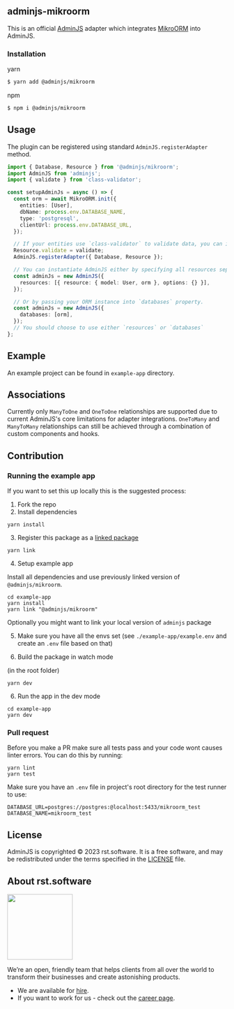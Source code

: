 ## adminjs-mikroorm

This is an official [AdminJS](https://github.com/SoftwareBrothers/adminjs) adapter which integrates [MikroORM](https://github.com/mikro-orm/mikro-orm) into AdminJS.

### Installation

yarn
```bash
$ yarn add @adminjs/mikroorm
```

npm
```bash
$ npm i @adminjs/mikroorm
```

## Usage

The plugin can be registered using standard `AdminJS.registerAdapter` method.

```typescript
import { Database, Resource } from '@adminjs/mikroorm';
import AdminJS from 'adminjs';
import { validate } from 'class-validator';

const setupAdminJs = async () => {
  const orm = await MikroORM.init({
    entities: [User],
    dbName: process.env.DATABASE_NAME,
    type: 'postgresql',
    clientUrl: process.env.DATABASE_URL,
  });

  // If your entities use `class-validator` to validate data, you can inject it's validate method into the resource.
  Resource.validate = validate;
  AdminJS.registerAdapter({ Database, Resource });

  // You can instantiate AdminJS either by specifying all resources separately:
  const adminJs = new AdminJS({
    resources: [{ resource: { model: User, orm }, options: {} }],
  });

  // Or by passing your ORM instance into `databases` property.
  const adminJs = new AdminJS({
    databases: [orm],
  });
  // You should choose to use either `resources` or `databases`
};
```

## Example

An example project can be found in `example-app` directory.

## Associations

Currently only `ManyToOne` and `OneToOne` relationships are supported due to current AdminJS's core limitations
for adapter integrations. `OneToMany` and `ManyToMany` relationships can still be achieved through a combination of custom components and hooks.

## Contribution

### Running the example app

If you want to set this up locally this is the suggested process:

1. Fork the repo
2. Install dependencies

```
yarn install
```

3. Register this package as a [linked package](https://classic.yarnpkg.com/en/docs/cli/link/)

```
yarn link
```

4. Setup example app

Install all dependencies and use previously linked version of `@adminjs/mikroorm`.

```
cd example-app
yarn install
yarn link "@adminjs/mikroorm"
```

Optionally you might want to link your local version of `adminjs` package

5. Make sure you have all the envs set (see `./example-app/example.env` and create an `.env` file based on that)

6. Build the package in watch mode

(in the root folder)

```
yarn dev
```

6. Run the app in the dev mode

```
cd example-app
yarn dev
```

### Pull request

Before you make a PR make sure all tests pass and your code wont causes linter errors.
You can do this by running:

```
yarn lint
yarn test
```

Make sure you have an `.env` file in project's root directory for the test runner to use:
```
DATABASE_URL=postgres://postgres:@localhost:5433/mikroorm_test
DATABASE_NAME=mikroorm_test
```
## License

AdminJS is copyrighted © 2023 rst.software. It is a free software, and may be redistributed under the terms specified in the [LICENSE](LICENSE.md) file.

## About rst.software

<img src="https://pbs.twimg.com/profile_images/1367119173604810752/dKVlj1YY_400x400.jpg" width=150>

We’re an open, friendly team that helps clients from all over the world to transform their businesses and create astonishing products.

* We are available for [hire](https://www.rst.software/estimate-your-project).
* If you want to work for us - check out the [career page](https://www.rst.software/join-us).

